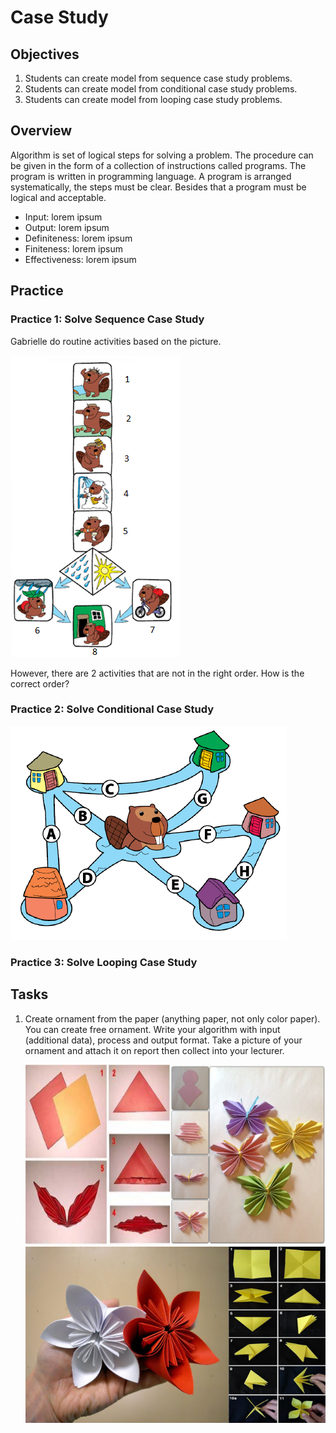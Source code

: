 # Case Study

## Objectives

1. Students can create model from sequence case study problems.
2. Students can create model from conditional case study problems.
3. Students can create model from looping case study problems.

## Overview

Algorithm is set of logical steps for solving a problem. The procedure can be
given in the form of a collection of instructions called programs. The program
is written in programming language. A program is arranged systematically, the
steps must be clear. Besides that a program must be logical and acceptable.

* Input: lorem ipsum
* Output: lorem ipsum
* Definiteness: lorem ipsum
* Finiteness: lorem ipsum
* Effectiveness: lorem ipsum

## Practice
### Practice 1: Solve Sequence Case Study

Gabrielle do routine activities based on the picture.

![Practice1](./images/02/practice1.png)

However, there are 2 activities that are not in the right order. How is the
correct order?

### Practice 2: Solve Conditional Case Study

![Practice2](./images/02/practice2.png)

### Practice 3: Solve Looping Case Study

## Tasks

1. Create ornament from the paper (anything paper, not only color paper). You
   can create free ornament. Write your algorithm with input (additional data),
   process and output format. Take a picture of your ornament and attach it on
   report then collect into your lecturer.

   ![Ornament](./images/02/ornament.png)
   ![Ornament](./images/02/ornament.jpg)
